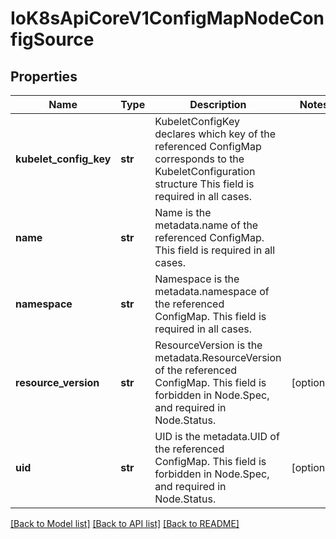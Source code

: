 # IoK8sApiCoreV1ConfigMapNodeConfigSource

## Properties
Name | Type | Description | Notes
------------ | ------------- | ------------- | -------------
**kubelet_config_key** | **str** | KubeletConfigKey declares which key of the referenced ConfigMap corresponds to the KubeletConfiguration structure This field is required in all cases. | 
**name** | **str** | Name is the metadata.name of the referenced ConfigMap. This field is required in all cases. | 
**namespace** | **str** | Namespace is the metadata.namespace of the referenced ConfigMap. This field is required in all cases. | 
**resource_version** | **str** | ResourceVersion is the metadata.ResourceVersion of the referenced ConfigMap. This field is forbidden in Node.Spec, and required in Node.Status. | [optional] 
**uid** | **str** | UID is the metadata.UID of the referenced ConfigMap. This field is forbidden in Node.Spec, and required in Node.Status. | [optional] 

[[Back to Model list]](../README.md#documentation-for-models) [[Back to API list]](../README.md#documentation-for-api-endpoints) [[Back to README]](../README.md)


